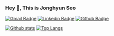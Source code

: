 ### Hey 👋, This is Jonghyun Seo

[![Gmail Badge](https://img.shields.io/badge/-jonghyun0101.seo@gmail.com-c14438?style=flat&logo=Gmail&logoColor=white&link=mailto:jonghyun0101.seo@gmail.com)](mailto:jonghyun0101.seo@gmail.com)
[![Linkedin Badge](https://img.shields.io/badge/-jonghyun--seo-0072b1?style=flat&logo=Linkedin&logoColor=white&link=https://www.linkedin.com/in/jonghyun--seo--7790139a/)](https://www.linkedin.com/in/jonghyun-seo-7790139a/)
 [![Github Badge](https://img.shields.io/badge/-jonghyunseo-grey?style=flat&logo=github&logoColor=white&link=https://github.com/jonghyunseo/)](https://www.github.com/jonghyunseo/)

[![Github stats](https://github-readme-stats.vercel.app/api?username=jonghyunseo&show_icons=true&include_all_commits=true)](https://github.com/jonghyunseo/github-readme-stats)
[![Top Langs](https://github-readme-stats.vercel.app/api/top-langs/?username=jonghyunseo&layout=compact)](https://github.com/jonghyunseo/github-readme-stats)

<!--
**jonghyunseo/jonghyunseo** is a ✨ _special_ ✨ repository because its `README.md` (this file) appears on your GitHub profile.

Here are some ideas to get you started:

- 🔭 I’m currently working on ...
- 🌱 I’m currently learning ...
- 👯 I’m looking to collaborate on ...
- 🤔 I’m looking for help with ...
- 💬 Ask me about ...
- 📫 How to reach me: ...
- 😄 Pronouns: ...
- ⚡ Fun fact: ...
-->
